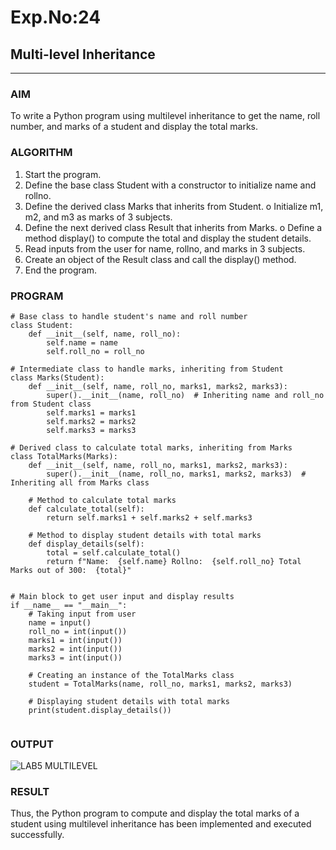# Exp.No:24  
## Multi-level Inheritance

---

### AIM  
To write a Python program using multilevel inheritance to get the name, roll number, and marks of a student and display the total marks.

### ALGORITHM

1.	Start the program.
2.	Define the base class Student with a constructor to initialize name and rollno.
3.	Define the derived class Marks that inherits from Student.
   o	Initialize m1, m2, and m3 as marks of 3 subjects.
4.	Define the next derived class Result that inherits from Marks.
   o	Define a method display() to compute the total and display the student details.
5.	Read inputs from the user for name, rollno, and marks in 3 subjects.
6.	Create an object of the Result class and call the display() method.
7.	End the program.



### PROGRAM

```
# Base class to handle student's name and roll number
class Student:
    def __init__(self, name, roll_no):
        self.name = name
        self.roll_no = roll_no

# Intermediate class to handle marks, inheriting from Student
class Marks(Student):
    def __init__(self, name, roll_no, marks1, marks2, marks3):
        super().__init__(name, roll_no)  # Inheriting name and roll_no from Student class
        self.marks1 = marks1
        self.marks2 = marks2
        self.marks3 = marks3

# Derived class to calculate total marks, inheriting from Marks
class TotalMarks(Marks):
    def __init__(self, name, roll_no, marks1, marks2, marks3):
        super().__init__(name, roll_no, marks1, marks2, marks3)  # Inheriting all from Marks class

    # Method to calculate total marks
    def calculate_total(self):
        return self.marks1 + self.marks2 + self.marks3

    # Method to display student details with total marks
    def display_details(self):
        total = self.calculate_total()
        return f"Name:  {self.name} Rollno:  {self.roll_no} Total Marks out of 300:  {total}"


# Main block to get user input and display results
if __name__ == "__main__":
    # Taking input from user
    name = input()
    roll_no = int(input())
    marks1 = int(input())
    marks2 = int(input())
    marks3 = int(input())

    # Creating an instance of the TotalMarks class
    student = TotalMarks(name, roll_no, marks1, marks2, marks3)

    # Displaying student details with total marks
    print(student.display_details())


```

### OUTPUT

![LAB5 MULTILEVEL](https://github.com/user-attachments/assets/e04928eb-dd05-4ae7-899b-ebf23c6230a6)


### RESULT
Thus, the Python program to compute and display the total marks of a student using multilevel inheritance has been implemented and executed successfully.








